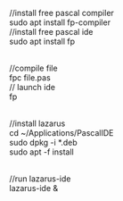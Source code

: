 //install free pascal compiler <br/>
sudo apt install fp-compiler <br/>
//install free pascal ide <br/>
sudo apt install fp <br/><br/>

//compile file <br/>
fpc file.pas <br/>
// launch ide <br/>
fp <br/><br/>


//install lazarus  <br/>
cd ~/Applications/PascalIDE <br/>
sudo dpkg -i *.deb <br/>
sudo apt -f install <br/><br/>

//run lazarus-ide <br/>
lazarus-ide & <br/><br/>
